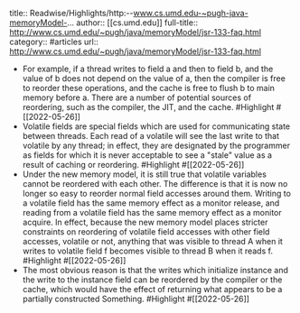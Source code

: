 title:: Readwise/Highlights/http:--www.cs.umd.edu-~pugh-java-memoryModel-...
author:: [[cs.umd.edu]]
full-title:: http://www.cs.umd.edu/~pugh/java/memoryModel/jsr-133-faq.html
category:: #articles
url:: http://www.cs.umd.edu/~pugh/java/memoryModel/jsr-133-faq.html

- For example, if a thread writes to field
  a and then to field b, and the value of b
  does not depend on the value of a, then the compiler is free
  to reorder these operations, and the cache is free to flush b
  to main memory before a. There are a number of potential
  sources of reordering, such as the compiler, the JIT, and the
  cache. #Highlight #[[2022-05-26]]
- Volatile fields are special fields which are used for communicating state between threads. Each read of a volatile will see the last write to that volatile by any thread; in effect, they are designated by the programmer as fields for which it is never acceptable to see a "stale" value as a result of caching or reordering. #Highlight #[[2022-05-26]]
- Under the new memory model, it is still true that volatile variables cannot be reordered with each other. The difference is that it is now no longer so easy to reorder normal field accesses around them. Writing
  to a volatile field has the same memory effect as a monitor release,
  and reading from a volatile field has the same memory effect as a monitor
  acquire. In effect, because the new memory model places stricter
  constraints on reordering of volatile field accesses with other field
  accesses, volatile or not, anything that was visible to thread A when
  it writes to volatile field f becomes visible to thread B when it
  reads f. #Highlight #[[2022-05-26]]
- The most obvious reason is that the writes which initialize instance and the write to the instance field can be reordered by the compiler
  or the cache, which would have the effect of returning what appears to
  be a partially constructed Something. #Highlight #[[2022-05-26]]